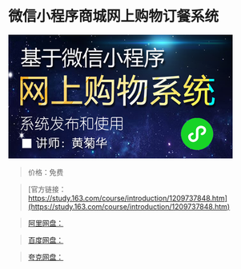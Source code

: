# 微信小程序商城网上购物订餐系统

![img](../../../assets/study163/free/077e11b8e42c4180aef8c6d43606951a.png)

> 价格：免费

> [官方链接：https://study.163.com/course/introduction/1209737848.htm](https://study.163.com/course/introduction/1209737848.htm)

> [阿里网盘：]()

> [百度网盘：]()

> [夸克网盘：]()
